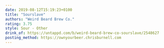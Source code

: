 ```yaml
---
date: 2019-08-12T15:19:23+0100
title: "Sourslave"
authors: "Weird Beard Brew Co."
rating: 3.75
style: Sour - Other
drink_of: https://untappd.com/b/weird-beard-brew-co-sourslave/2548627
posting_method: https://ownyourbeer.chrisburnell.com
---
```

